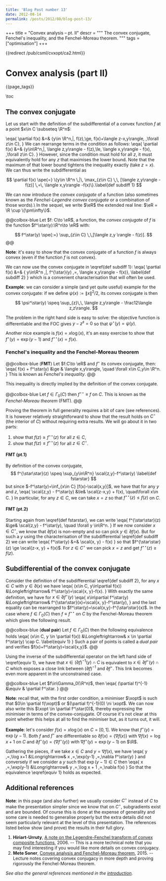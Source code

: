 ```yaml
---
title: 'Blog Post number 13'
date: 2012-08-14
permalink: /posts/2012/08/blog-post-13/
---
```


+++
title = "Convex analysis &ndash; pt. II"
descr = """
    The convex conjugate, Fenchel's inequality, and the Fenchel-Moreau theorem.
    """
tags = ["optimisation"]
+++

{{redirect /pub/csml/cvxopt/ca2.html}}

<!--
NOTE:
last major review: 19/9/2018 ✅

-->

# Convex analysis (part II)

{{page_tags}}

\toc

## The convex conjugate <!-- ✅ 12/9/2018 -->

Let us start with the definition of the subdifferential of a convex function $f$ at a point $x\in C \subseteq \R^n$:

\eqa{
    \partial f(x) &=& \{y\in \R^n\,|\, f(z)\,\ge\, f(x)+\langle z-x,y\rangle, \,\forall z\in C\},
}
We can rearrange terms in the condition as follows:
\eqa{
    \partial f(x) &=& \{y\in\R^n\,|\, \langle z,y\rangle - f(z)\,\le\, \langle x,y\rangle - f(x), \,\forall z\in C\}.
}
However, since the condition must hold for all $z$, it must equivalently hold for any $z$ that maximises the lower bound.
Note that the maximum of that lower bound tightens the inequality exactly (take $z=x$).
We can thus write the subdifferential as

$$
    \partial f(x) \spe{=} \{y\in \R^n \,|\, \max_{z\in C} \,\, [\langle z,y\rangle -f(z)] \,=\, \langle x,y\rangle -f(x)\}.\label{def subdiff 1}
$$

We can now introduce the *convex conjugate* of a function (also sometimes known as the *Fenchel-Legendre convex conjugate* or a combination of those words).\\
In the sequel, we write $\eR$ the extended real line: $\eR = \R \cup \{\pm\infty\}$.


@@colbox-blue
Let $f: C\to \eR$, a function, the *convex conjugate* of $f$ is the function $f^\star(y):\R^n\to \eR$ with:

$$
    f^\star(y) \spe{:=} \sup_{z\in C} \,\,[\langle z,y \rangle - f(z)].
$$
@@

**Note**: it's easy to show that the convex conjugate of a function $f$ is always convex (even if the function $f$ is not convex).

We can now use the convex conjugate in \eqref{def subdiff 1}:
\eqa{
    \partial f(x) &=& \{ y\in\R^n \,|\, f^{\star}(y) \,=\, \langle x,y\rangle - f(x)\}, \label{def subdiff 2}
}
which is a convenient characterisation that will often be used.

**Example**: we can consider a simple (and yet quite useful) example for the convex conjugate: if we define $\psi(x):=\|x\|^2/2$, its convex conjugate is then

$$
    \psi^\star(y) \speq \sup_{z}\,\, \langle z,y\rangle - \frac12\langle z,z\rangle.
$$

The problem in the right hand side is easy to solve: the objective function is differentiable and the FOC gives $y-z^\sharp = 0$ so that $\psi^\star(y)= \psi(y)$.

Another nice example is $f(x)=x\log(x)$, it's an easy exercise to show that $f^\star(y)=\exp(y-1)$ and $f^{\star\star}(x) = f(x)$.

###  Fenchel's inequality and the Fenchel-Moreau theorem <!-- 🚫 17/9/2018 -->

@@colbox-blue
(**FMT**) Let $f:C\to \eR$ and $f^\star$ its convex conjugate, then:
\eqa{
    f(x) + f^\star(y) &\ge & \langle x,y\rangle, \quad \forall x\in C,y\in \R^n.
}
This is known as *Fenchel's inequality*.
@@

This inequality is directly implied by the definition of the convex conjugate.

@@colbox-blue
Let $f\in \Gamma_0(C)$ then $f^{\star\star}\equiv f$ on $C$. This is known as the *Fenchel-Moreau theorem* (FMT).
@@

Proving the theorem in full generality requires a bit of care (see references).
It is however relatively straightforward to show that the result holds on $C^\circ$ (the interior of $C$) without requiring extra results.
We will go about it in two parts:

1. show that $f(z)\ge f^{\star\star}(z)$ for all $z\in C$,
2. show that $f(z)\le f^{\star\star}(z)$ for all $z\in C^\circ$.

#### FMT (pt.1)

By definition of the convex conjugate,
$$
    f^{\star\star}(z) \speq \sup_{y\in\R^n} \scal{z,y}-f^\star(y) \label{def fstarstar}
$$
but since $-f^\star(y)=\inf_{x\in C} [f(x)-\scal{x,y}]$, we have that for any $y$ and $z$,
\eqa{
    \scal{z,y} - f^\star(y) &\le& \scal{z-x,y} + f(x), \quad\forall x\in C.
}
In particular, for any $z\in C$, we can take $x=z$ so that $f^{\star\star}(z) \le f(z)$ on $C$.

#### FMT (pt.2)

Starting again from \eqref{def fstarstar}, we can write
\eqa{
    f^{\star\star}(z) &\ge& \scal{z,y} - f^\star(y), \quad \forall y \in\R^n.
}
If we now consider $x\in C^\circ$, we know that $\partial f(x)$ is non-empty and so can pick $y\in \partial f(x)$.
But for such a $y$ using the characterisation of the subdifferential \eqref{def subdiff 2} we can write
\eqa{
    f^\star(y) &=& \scal{x, y} - f(x)
}
so that $f^{\star\star}(z) \ge \scal{z-x, y} + f(x)$.
For $z\in C^\circ$ we can pick $x=z$ and get $f^{\star\star}(z)\ge f(z)$.

## Subdifferential of the convex conjugate <!-- ✅ 19/9/2018 -->

Consider the definition of the subdifferential \eqref{def subdiff 2}, for any $x\in C$ with $y\in \partial(x)$ we have
\eqa{
    (x\in C, y\in\partial f(x)) &\Longleftrightarrow& f^\star(y)=\scal{x, y}-f(x).
}
With exactly the same definition, we have for $x\in\partial f^\star(y)$
\eqa{
    x\in\partial f^\star(y) &\Longleftrightarrow& f^{\star\star}(x)=\scal{x, y}-f^\star(y),
}
and the last equality can be rearranged to $f^\star(y)=\scal{x,y}-f^{\star\star}(x)$.
In the case where $f\in\Gamma_0(C)$ then $f\equiv f^{\star\star}$ on $C$ by the Fenchel-Moreau theorem which gives the following result.

@@colbox-blue
(**dual pair**) Let $f\in\Gamma_0(C)$ then the following equivalence holds
\eqa{
    (x\in C, y \in \partial f(x)) &\Longleftrightarrow& x \in \partial f^\star(y) \cap C. \label{equiv 1}
}
Such a pair of points is called a *dual pair* and verifies $f(x)+f^\star(y)=\scal{x,y}$.
@@

Using the inverse of the subdifferential operator on the left hand side of \eqref{equiv 1}, we have that $x\in(\partial f)^{-1}(y)\cap C$ is equivalent to $x\in\partial f^\star(y)\cap C$ which exposes a close link between $(\partial f)^{-1}$ and $\partial f^\star$.
This link becomes even more apparent in the unconstrained case.

@@colbox-blue
Let $f\in\Gamma_0(\R^n)$, then
\eqa{
    (\partial f)^{-1} &\equiv & \partial f^\star.
}
@@

**Note**: recall that, with the first order condition, a minimiser $\xopt$ is such that $0\in \partial f(\xopt)$ or $(\partial f)^{-1}(0) \ni \xopt$.
We can now also write this $\xopt \in \partial f^\star(0)$, thereby expressing the minimiser in terms of the convex-conjugate.
Of course it's not clear at this point whether this helps at all to find the minimiser but, as it turns out, it will.

**Example**: let's consider $f(x)=x\log(x)$ on $C = [0, 1]$.
We know that $f^\star(y)=\exp(y-1)$. Both $f$ and $f^\star$ are differentiable so $\partial f(x)=\{\nabla f(x)\}$ with $\nabla f(x)=\log x +1$ on $C$ and $\partial f^\star(y)=\{\nabla f^\star(y)\}$ with $\nabla f^\star(y)=\exp(y-1)$ on $\R$.

Gathering the pieces, if we take $x\in C$ and $y=\nabla f(x)$, we have
\eqa{
    y \,=\,\log x+1 &\Longrightarrow& x \,=\,\exp(y-1) \,=\,\nabla f^\star(y)
}
and conversely if we consider a $y$ such that $\exp(y-1)\in C$ then
\eqa{
    x \,=\,\exp(y-1) &\Longrightarrow& y \,=\,\log x + 1 \,=\,\nabla f(x)
}
So that the equivalence \eqref{equiv 1} holds as expected.


## Additional references

**Note**: in this page (and also further) we usually consider $C^\circ$ instead of  $C$ to make the presentation simpler since we know that on $C^\circ$, subgradients exist and are bounded.
Of course this is done at the expense of generality and some care is needed to generalise properly but the extra details did not seem particularly relevant at the level of this presentation.
The references listed below show (and prove) the results in their full glory.

1. **Hiriart-Urruty**, [A note on the Legendre-Fenchel transform of convex composite functions](https://www.math.univ-toulouse.fr/~jbhu/A_note_on_the_LF_transform.pdf), 2006. -- This is a more technical note that you may find interesting if you would like more details on convex conjugacy.
1. **Mete Soner**, [Convex analysis and Fenchel-Moreau theorem](https://www2.math.ethz.ch/education/bachelor/lectures/hs2015/math/mf/lecture7notes), 2015. -- Lecture notes covering convex conjugacy in more depth and proving rigorously the Fenchel-Moreau theorem.

*See also the general references mentioned in the [introduction](/posts/2018/09/13-convex-optimisation-intro/).*
